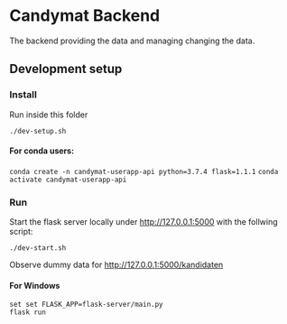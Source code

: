 # Candymat Backend

The backend providing the data and managing changing the data.

## Development setup
### Install
Run inside this folder
```
./dev-setup.sh
```

#### For conda users:
```conda create -n candymat-userapp-api python=3.7.4 flask=1.1.1```
```conda activate candymat-userapp-api```

### Run
Start the flask server locally under http://127.0.0.1:5000 with the follwing script:
```
./dev-start.sh
```
Observe dummy data for http://127.0.0.1:5000/kandidaten

#### For Windows  
```set set FLASK_APP=flask-server/main.py```  
```flask run```